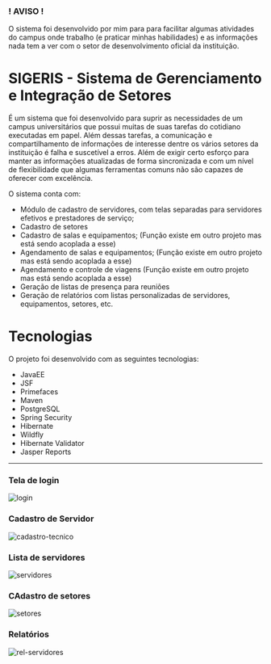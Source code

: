 ### ! AVISO !
O sistema foi desenvolvido por mim para para facilitar algumas atividades do campus onde trabalho (e praticar minhas habilidades) e as informações nada tem a ver com o setor de desenvolvimento oficial da instituição.

# SIGERIS - Sistema de Gerenciamento e Integração de Setores

É um sistema que foi desenvolvido para suprir as necessidades de um campus universitários que possui muitas de suas tarefas do cotidiano executadas em papel. Além dessas tarefas, a comunicação e compartilhamento de informações de interesse dentre os vários setores da instituição é falha e suscetível a erros. Além de exigir certo esforço para manter as informações atualizadas de forma sincronizada e com um nível de flexibilidade que algumas ferramentas comuns não são capazes de oferecer com excelência.

O sistema conta com:

- Módulo de cadastro de servidores, com telas separadas para servidores efetivos e prestadores de serviço;
- Cadastro de setores
- Cadastro de salas e equipamentos; (Função existe em outro projeto mas está sendo acoplada a esse)
- Agendamento de salas e equipamentos; (Função existe em outro projeto mas está sendo acoplada a esse)
- Agendamento e controle de viagens (Função existe em outro projeto mas está sendo acoplada a esse)
- Geração de listas de presença para reuniões
- Geração de relatórios com listas personalizadas de servidores, equipamentos, setores, etc.

# Tecnologias

O projeto foi desenvolvido com as seguintes tecnologias:

- JavaEE
- JSF
- Primefaces
- Maven
- PostgreSQL
- Spring Security
- Hibernate
- Wildfly
- Hibernate Validator
- Jasper Reports

--------------------------------------------------------------------------------------

### Tela de login
![login](https://user-images.githubusercontent.com/6061868/113649385-ba371480-9664-11eb-9702-2006dbab86a1.png)

### Cadastro de Servidor
![cadastro-tecnico](https://user-images.githubusercontent.com/6061868/113650811-3df20080-9667-11eb-95c9-78e3a6e89601.png)

### Lista de servidores
![servidores](https://user-images.githubusercontent.com/6061868/113650817-3f232d80-9667-11eb-9993-754958ab2c6a.png)

### CAdastro de setores
![setores](https://user-images.githubusercontent.com/6061868/113650818-3f232d80-9667-11eb-9a0b-2ae6d0d68d12.png)

### Relatórios
![rel-servidores](https://user-images.githubusercontent.com/6061868/113650815-3e8a9700-9667-11eb-9c92-ad7eebd231a6.jpg)
